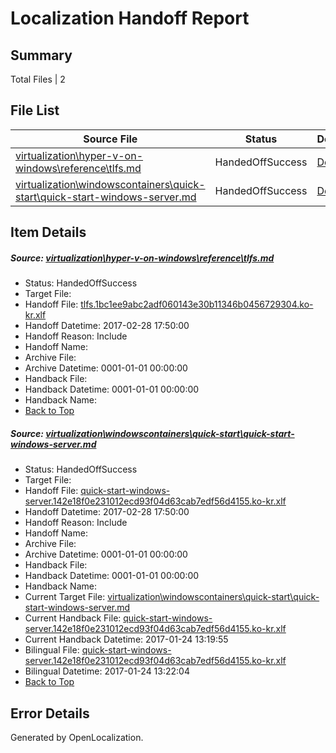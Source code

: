 # <a name='report-top'></a> Localization Handoff Report

## Summary
 Total Files | 2

## File List
 Source File | Status | Details 
 ----------- | ------ | ------- 
 [virtualization\hyper-v-on-windows\reference\tlfs.md](https://github.com/Microsoft/Virtualization-Documentation-Private/blob/ee33667d2dcb0737beefb1d8e42d46de986b1a86/virtualization/hyper-v-on-windows/reference/tlfs.md) | HandedOffSuccess | [Details](#a92ba96f26ae2881d2c6013e8b8dcf7bafe69a47200)
 [virtualization\windowscontainers\quick-start\quick-start-windows-server.md](https://github.com/Microsoft/Virtualization-Documentation-Private/blob/e7b71ab862388afbf8c47cfce92d4417b72478ea/virtualization/windowscontainers/quick-start/quick-start-windows-server.md) | HandedOffSuccess | [Details](#50a255c170b72954028bcf947d025828201e30cf364)

## Item Details
##### <a name='a92ba96f26ae2881d2c6013e8b8dcf7bafe69a47200'></a> Source: [virtualization\hyper-v-on-windows\reference\tlfs.md](https://github.com/Microsoft/Virtualization-Documentation-Private/blob/ee33667d2dcb0737beefb1d8e42d46de986b1a86/virtualization/hyper-v-on-windows/reference/tlfs.md)
* Status: HandedOffSuccess
* Target File: 
* Handoff File: [tlfs.1bc1ee9abc2adf060143e30b11346b0456729304.ko-kr.xlf](https://github.com/Microsoft/Virtualization-Documentation-Private.handoff/blob/479ece0932e615d1e7f94e1b5d72a73cc1f8fe6b/ol-handoff/Microsoft/Virtualization-Documentation-Private.ko-kr/live/tlfs.1bc1ee9abc2adf060143e30b11346b0456729304.ko-kr.xlf)
* Handoff Datetime: 2017-02-28 17:50:00
* Handoff Reason: Include
* Handoff Name: 
* Archive File: 
* Archive Datetime: 0001-01-01 00:00:00
* Handback File: 
* Handback Datetime: 0001-01-01 00:00:00
* Handback Name: 
* [Back to Top](#report-top)

##### <a name='50a255c170b72954028bcf947d025828201e30cf364'></a> Source: [virtualization\windowscontainers\quick-start\quick-start-windows-server.md](https://github.com/Microsoft/Virtualization-Documentation-Private/blob/e7b71ab862388afbf8c47cfce92d4417b72478ea/virtualization/windowscontainers/quick-start/quick-start-windows-server.md)
* Status: HandedOffSuccess
* Target File: 
* Handoff File: [quick-start-windows-server.142e18f0e231012ecd93f04d63cab7edf56d4155.ko-kr.xlf](https://github.com/Microsoft/Virtualization-Documentation-Private.handoff/blob/479ece0932e615d1e7f94e1b5d72a73cc1f8fe6b/ol-handoff/Microsoft/Virtualization-Documentation-Private.ko-kr/live/quick-start-windows-server.142e18f0e231012ecd93f04d63cab7edf56d4155.ko-kr.xlf)
* Handoff Datetime: 2017-02-28 17:50:00
* Handoff Reason: Include
* Handoff Name: 
* Archive File: 
* Archive Datetime: 0001-01-01 00:00:00
* Handback File: 
* Handback Datetime: 0001-01-01 00:00:00
* Handback Name: 
* Current Target File: [virtualization\windowscontainers\quick-start\quick-start-windows-server.md](https://github.com/Microsoft/Virtualization-Documentation-Private.ko-kr/blob/39f11390d6b8821ae405975c549739fd0d96a38e/virtualization/windowscontainers/quick-start/quick-start-windows-server.md)
* Current Handback File: [quick-start-windows-server.142e18f0e231012ecd93f04d63cab7edf56d4155.ko-kr.xlf](https://github.com/Microsoft/Virtualization-Documentation-Private.handback/blob/c6b1da7250c59446d14d8645519ba777051e61a3/ol-handback/Microsoft/Virtualization-Documentation-Private.ko-kr/live/quick-start-windows-server.142e18f0e231012ecd93f04d63cab7edf56d4155.ko-kr.xlf)
* Current Handback Datetime: 2017-01-24 13:19:55
* Bilingual File: [quick-start-windows-server.142e18f0e231012ecd93f04d63cab7edf56d4155.ko-kr.xlf](https://github.com/Microsoft/Virtualization-Documentation-Private.handback/blob/c6b1da7250c59446d14d8645519ba777051e61a3/ol-handback/Microsoft/Virtualization-Documentation-Private.ko-kr/live/quick-start-windows-server.142e18f0e231012ecd93f04d63cab7edf56d4155.ko-kr.xlf)
* Bilingual Datetime: 2017-01-24 13:22:04
* [Back to Top](#report-top)


## Error Details

Generated by OpenLocalization.
